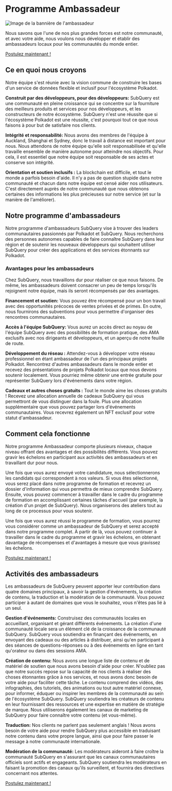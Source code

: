 # Programme Ambassadeur

![Image de la bannière de l'ambassadeur](/assets/img/ambassador_banner.png)

Nous savons que l'une de nos plus grandes forces est notre communauté, et avec votre aide, nous voulons nous développer et établir des ambassadeurs locaux pour les communautés du monde entier.

[Postulez maintenant !](https://forms.gle/GXBbJ6LDpNfM2v1X6)

## Ce en quoi nous croyons

Notre équipe s'est réunie avec la vision commune de construire les bases d'un service de données flexible et inclusif pour l'écosystème Polkadot.

**Construit par des développeurs, pour des développeurs:** SubQuery est une communauté en pleine croissance qui se concentre sur la fourniture des meilleurs produits et services pour nos développeurs, et les constructeurs de notre écosystème. SubQuery n'est une réussite que si l'écosystème Polkadot est une réussite, c'est pourquoi tout ce que nous faisons à pour but de satisfaire nos clients.

**Intégrité et responsabilité:** Nous avons des membres de l'équipe à Auckland, Shanghai et Sydney, donc le travail à distance est important pour nous. Nous attendons de notre équipe qu'elle soit responsabilisée et qu'elle travaille ensemble de manière autonome pour atteindre nos objectifs. Pour cela, il est essentiel que notre équipe soit responsable de ses actes et conserve son intégrité.

**Orientation et soutien inclusifs :** La blockchain est difficile, et tout le monde a parfois besoin d'aide. Il n'y a pas de question stupide dans notre communauté et chacun dans notre équipe est censé aider nos utilisateurs. C'est directement auprès de notre communauté que nous obtenons certaines des informations les plus précieuses sur notre service (et sur la manière de l'améliorer).

## Notre programme d'ambassadeurs

Notre programme d'ambassadeurs SubQuery vise à trouver des leaders communautaires passionnés par Polkadot et SubQuery. Nous recherchons des personnes autonomes capables de faire connaître SubQuery dans leur région et de soutenir les nouveaux développeurs qui souhaitent utiliser SubQuery pour créer des applications et des services étonnants sur Polkadot.

### Avantages pour les ambassadeurs

Chez SubQuery, nous travaillons dur pour réaliser ce que nous faisons. De même, les ambassadeurs doivent consacrer un peu de temps lorsqu'ils rejoignent notre équipe, mais ils seront récompensés par des avantages.

**Financement et soutien:** Vous pouvez être récompensé pour un bon travail avec des opportunités précoces de ventes privées et de primes. En outre, nous fournirons des subventions pour vous permettre d'organiser des rencontres communautaires.

**Accès à l'équipe SubQuery:** Vous aurez un accès direct au noyau de l'équipe SubQuery avec des possibilités de formation pratique, des AMA exclusifs avec nos dirigeants et développeurs, et un aperçu de notre feuille de route.

**Développement du réseau :** Attendez-vous à développer votre réseau professionnel en étant ambassadeur de l'un des principaux projets Polkadot. Rencontrez d'autres ambassadeurs dans le monde entier et recevez des présentations de projets Polkadot locaux que nous devons soutenir localement. Vous pourriez même obtenir une entrée gratuite pour représenter SubQuery lors d'événements dans votre région.

**Cadeaux et autres choses gratuits :** Tout le monde aime les choses gratuits ! Recevez une allocation annuelle de cadeaux SubQuery qui vous permettront de vous distinguer dans la foule. Plus une allocation supplémentaire que vous pouvez partager lors d'événements communautaires. Vous recevrez également un NFT exclusif pour votre statut d'ambassadeur.

## Comment cela fonctionne

Notre programme Ambassadeur comporte plusieurs niveaux, chaque niveau offrant des avantages et des possibilités différents. Vous pouvez gravir les échelons en participant aux activités des ambassadeurs et en travaillant dur pour nous.

Une fois que vous aurez envoyé votre candidature, nous sélectionnerons les candidats qui correspondent à nos valeurs. Si vous êtes sélectionné, vous serez placé dans notre programme de formation et recevrez un dossier d'information qui vous permettra de mieux comprendre SubQuery. Ensuite, vous pouvez commencer à travailler dans le cadre du programme de formation en accomplissant certaines tâches d'accueil (par exemple, la création d'un projet de SubQuery). Nous organiserons des ateliers tout au long de ce processus pour vous soutenir.

Une fois que vous aurez réussi le programme de formation, vous pourrez vous considérer comme un ambassadeur de SubQuery et serez accepté dans notre programme complet. À partir de là, vous pouvez continuer à travailler dans le cadre du programme et gravir les échelons, en obtenant davantage de récompenses et d'avantages à mesure que vous gravissez les échelons.

[Postulez maintenant !](https://forms.gle/GXBbJ6LDpNfM2v1X6)

## Activités des ambassadeurs

Les ambassadeurs de SubQuery peuvent apporter leur contribution dans quatre domaines principaux, à savoir la gestion d'événements, la création de contenu, la traduction et la modération de la communauté. Vous pouvez participer à autant de domaines que vous le souhaitez, vous n'êtes pas lié à un seul.

**Gestion d'événements:** Construisez des communautés locales en accueillant, organisant et gérant différents événements. La création d'une communauté locale sera un élément clé de la croissance de la communauté SubQuery. SubQuery vous soutiendra en finançant des événements, en envoyant des cadeaux ou des articles à distribuer, ainsi qu'en participant à des séances de questions-réponses ou à des événements en ligne en tant qu'orateur ou dans des sessions AMA.

**Création de contenu:** Nous avons une longue liste de contenu et de matériel de soutien que nous avons besoin d'aide pour créer. N'oubliez pas que notre succès repose sur la capacité de nos clients à réaliser des choses étonnantes grâce à nos services, et nous avons donc besoin de votre aide pour faciliter cette tâche. Le contenu comprend des vidéos, des infographies, des tutoriels, des animations ou tout autre matériel connexe, pour informer, éduquer ou inspirer les membres de la communauté au sein de l'écosystème SubQuery. SubQuery soutiendra les créateurs de contenu en leur fournissant des ressources et une expertise en matière de stratégie de marque. Nous utiliserons également les canaux de marketing de SubQuery pour faire connaître votre contenu (et vous-même).

**Traduction:** Nos clients ne parlent pas seulement anglais ! Nous avons besoin de votre aide pour rendre SubQuery plus accessible en traduisant notre contenu dans votre propre langue, ainsi que pour faire passer le message à notre communauté internationale.

**Modération de la communauté:** Les modérateurs aideront à faire croître la communauté SubQuery en s'assurant que les canaux communautaires officiels sont actifs et engageants. SubQuery soutiendra les modérateurs en faisant la promotion des canaux qu'ils surveillent, et fournira des directives concernant nos attentes.

[Postulez maintenant !](https://forms.gle/GXBbJ6LDpNfM2v1X6)